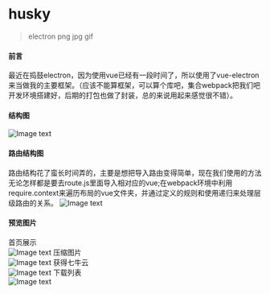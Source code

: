 # husky

> electron png jpg gif

#### 前言
 最近在捣鼓electron，因为使用vue已经有一段时间了，所以使用了vue-electron来当做我的主要框架。（应该不能算框架，可以算个库吧，集合webpack把我们吧开发环境搭建好，后期的打包也做了封装，总的来说用起来感觉很不错）。
 #### 结构图
 ![Image text](https://file.40017.cn/huochepiao/activity/20180918test/结构目录图.png?180918190849)
 #### 路由结构图
  路由结构花了蛮长时间弄的，主要是想把导入路由变得简单，现在我们使用的方法无论怎样都是要去route.js里面导入相对应的vue;在webpack环境中利用require.context来遍历布局的vue文件夹，并通过定义的规则和使用递归来处理层级路由的关系。
 ![Image text](https://file.40017.cn/huochepiao/activity/20180920test/路由分析图.png)
#### 预览图片
  首页展示</br>
 ![Image text](http://file.40017.cn/huochepiao/activity/MyPic/index.png)
  压缩图片</br>
 ![Image text](http://file.40017.cn/huochepiao/activity/MyPic/gzip.png)
  获得七牛云</br>
 ![Image text](http://file.40017.cn/huochepiao/activity/MyPic/load.png) 
  下载列表</br>
 ![Image text](http://file.40017.cn/huochepiao/activity/MyPic/picupload.png) 

